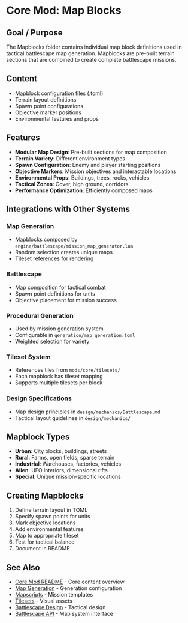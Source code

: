 # Core Mod: Map Blocks

## Goal / Purpose

The Mapblocks folder contains individual map block definitions used in tactical battlescape map generation. Mapblocks are pre-built terrain sections that are combined to create complete battlescape missions.

## Content

- Mapblock configuration files (.toml)
- Terrain layout definitions
- Spawn point configurations
- Objective marker positions
- Environmental features and props

## Features

- **Modular Map Design**: Pre-built sections for map composition
- **Terrain Variety**: Different environment types
- **Spawn Configuration**: Enemy and player starting positions
- **Objective Markers**: Mission objectives and interactable locations
- **Environmental Props**: Buildings, trees, rocks, vehicles
- **Tactical Zones**: Cover, high ground, corridors
- **Performance Optimization**: Efficiently composed maps

## Integrations with Other Systems

### Map Generation
- Mapblocks composed by `engine/battlescape/mission_map_generator.lua`
- Random selection creates unique maps
- Tileset references for rendering

### Battlescape
- Map composition for tactical combat
- Spawn point definitions for units
- Objective placement for mission success

### Procedural Generation
- Used by mission generation system
- Configurable in `generation/map_generation.toml`
- Weighted selection for variety

### Tileset System
- References tiles from `mods/core/tilesets/`
- Each mapblock has tileset mapping
- Supports multiple tilesets per block

### Design Specifications
- Map design principles in `design/mechanics/Battlescape.md`
- Tactical layout guidelines in `design/mechanics/`

## Mapblock Types

- **Urban**: City blocks, buildings, streets
- **Rural**: Farms, open fields, sparse terrain
- **Industrial**: Warehouses, factories, vehicles
- **Alien**: UFO interiors, dimensional rifts
- **Special**: Unique mission-specific locations

## Creating Mapblocks

1. Define terrain layout in TOML
2. Specify spawn points for units
3. Mark objective locations
4. Add environmental features
5. Map to appropriate tileset
6. Test for tactical balance
7. Document in README

## See Also

- [Core Mod README](../README.md) - Core content overview
- [Map Generation](../generation/README.md) - Generation configuration
- [Mapscripts](../mapscripts/README.md) - Mission templates
- [Tilesets](../tilesets/README.md) - Visual assets
- [Battlescape Design](../../design/mechanics/Battlescape.md) - Tactical design
- [Battlescape API](../../api/BATTLESCAPE.md) - Map system interface
